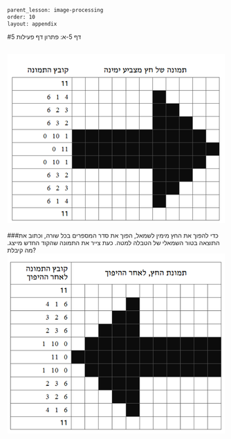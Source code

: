 ```
parent_lesson: image-processing
order: 10
layout: appendix
```

#דף 5-א: פתרון דף פעילות 5

<br/>

<div id="container" align="center">
  <img src="img25.png" title=""/>
</div>

<br/>
###כדי להפוך את החץ מימין לשמאל, הפוך את סדר המספרים בכל שורה, וכתוב את התוצאה בטור השמאלי של הטבלה למטה. כעת צייר את התמונה שהקוד החדש מייצג. מה קיבלת?
  
<div id="container" align="center">
  <img src="img27.png" title=""/>
</div>

<br/>
